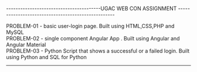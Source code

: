 ----------------------------------------UGAC WEB CON ASSIGNMENT ---------------------------------------------------

PROBLEM-01 - basic user-login page. Built using HTML,CSS,PHP and MySQL <br />
PROBLEM-02 - single component Angular App . Built using Angular and Angular Material <br />
PROBLEM-03 - Python Script that shows a successful or a failed login. Built using Python and SQL for Python <br />

-------------------------------------------------------------------------------------------------------------------
